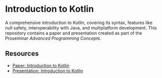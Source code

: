 # Introduction to Kotlin

A comprehensive introduction to Kotlin, covering its syntax, features like null safety, interoperability with Java, and multiplatform development. This repository contains a paper and presentation created as part of the Proseminar _Advanced Programming Concepts_.

## Resources

- [Paper: Introduction to Kotlin](https://finnpl.github.io/Introduction-to-Kotlin/Introduction-to-Kotlin.pdf)
- [Presentation: Introduction to Kotlin](https://finnpl.github.io/Introduction-to-Kotlin/presentation.pdf)
